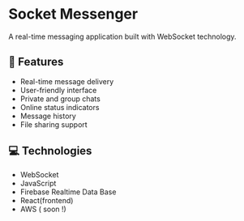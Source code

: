 # Socket Messenger

A real-time messaging application built with WebSocket technology.

## 🚀 Features

- Real-time message delivery
- User-friendly interface
- Private and group chats
- Online status indicators
- Message history
- File sharing support

## 💻 Technologies

- WebSocket
- JavaScript
- Firebase Realtime Data Base
- React(frontend)
- AWS ( soon !)
